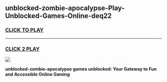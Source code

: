 
## unblocked-zombie-apocalypse-Play-Unblocked-Games-Online-deq22
<h3>
<a href="https://premium76.site?title=unblocked-zombie-apocalypse&ref=25A">CLICK TO PLAY</a></h3>
<hr>

<h3>
<a href="https://premium76.site?title=unblocked-zombie-apocalypse&ref=25A">CLICK 2 PLAY</a>
  
</h3>

<a href="https://premium76.site?title=unblocked-zombie-apocalypse&ref=25A"><img src="https://clearcache.store/games.png"></a>


**unblocked-zombie-apocalypse games unblocked: Your Gateway to Fun and Accessible Online Gaming**
